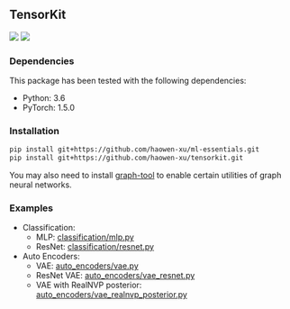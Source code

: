 ## TensorKit

[![](https://github.com/haowen-xu/tensorkit/workflows/unittest/badge.svg?branch=master)](https://github.com/haowen-xu/tensorkit/actions)
[![](https://coveralls.io/repos/github/haowen-xu/tensorkit/badge.svg?branch=master)](https://coveralls.io/github/haowen-xu/tensorkit?branch=master)

### Dependencies

This package has been tested with the following dependencies:

* Python: 3.6
* PyTorch: 1.5.0

### Installation

```bash
pip install git+https://github.com/haowen-xu/ml-essentials.git
pip install git+https://github.com/haowen-xu/tensorkit.git
```

You may also need to install [graph-tool](https://git.skewed.de/count0/graph-tool/-/wikis/installation-instructions) 
to enable certain utilities of graph neural networks.

### Examples

* Classification:
   * MLP: [classification/mlp.py](tensorkit/examples/classification/mlp.py)
   * ResNet: [classification/resnet.py](tensorkit/examples/classification/resnet.py)
* Auto Encoders:
   * VAE: [auto_encoders/vae.py](tensorkit/examples/auto_encoders/vae.py)
   * ResNet VAE: [auto_encoders/vae_resnet.py](tensorkit/examples/auto_encoders/vae_resnet.py)
   * VAE with RealNVP posterior: [auto_encoders/vae_realnvp_posterior.py](tensorkit/examples/auto_encoders/vae_realnvp_posterior.py)
 
